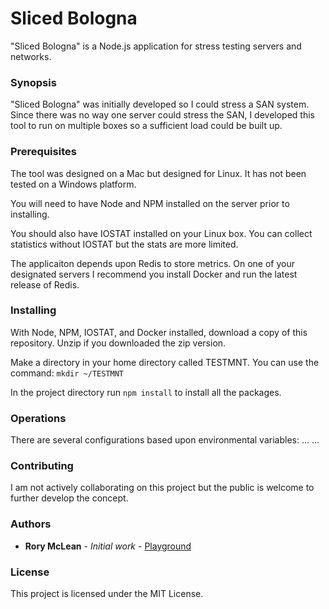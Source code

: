 # Sliced Bologna

"Sliced Bologna" is a Node.js application for stress testing servers and networks.

### Synopsis

"Sliced Bologna" was initially developed so I could stress a SAN system. Since there was no way one server could stress the SAN, I developed this tool to run on multiple boxes so a sufficient load could be built up. 

### Prerequisites

The tool was designed on a Mac but designed for Linux. It has not been tested on a Windows platform.

You will need to have Node and NPM installed on the server prior to installing. 

You should also have IOSTAT installed on your Linux box. You can collect statistics without IOSTAT but the stats are more limited. 

The applicaiton depends upon Redis to store metrics. On one of your designated servers I recommend you install Docker and run the latest release of Redis. 

### Installing

With Node, NPM, IOSTAT, and Docker installed, download a copy of this repository. Unzip if you downloaded the zip version.

Make a directory in your home directory called TESTMNT. You can use the command:
`mkdir ~/TESTMNT`

In the project directory run `npm install` to install all the packages.

### Operations

There are several configurations based upon environmental variables:
...
...

### Contributing

I am not actively collaborating on this project but the public is welcome to further develop the concept.


### Authors

* **Rory McLean** - *Initial work* - [Playground](https://github.com/rorymmclean)

### License

This project is licensed under the MIT License.

